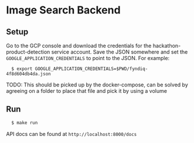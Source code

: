 # Image Search Backend

## Setup

Go to the GCP console and download the credentials for the hackathon-product-detection service account.
Save the JSON somewhere and set the `GOOGLE_APPLICATION_CREDENTIALS` to point to the JSON. For example:

```
  $ export GOOGLE_APPLICATION_CREDENTIALS=$PWD/fyndiq-4f8d604db4da.json
```

TODO: This should be picked up by the docker-compose, can be solved by agreeing on a folder to place that file
and pick it by using a volume

## Run

```bash
  $ make run
```

API docs can be found at `http://localhost:8000/docs`
